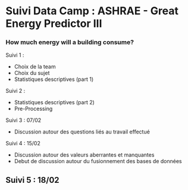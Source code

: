 

# Suivi Data Camp : ASHRAE - Great Energy Predictor III
### How much energy will a building consume?




Suivi 1 :
- Choix de la team
- Choix du sujet
- Statistiques descriptives (part 1)


Suivi 2 :
- Statistiques descriptives (part 2)
- Pre-Processing


Suivi 3 : 07/02
- Discussion autour des questions liés au  travail effectué

Suivi 4 : 15/02
- Discussion autour des valeurs aberrantes et manquantes
- Debut de discussion autour du fusionnement des bases de données

Suivi 5 :  18/02
- 
